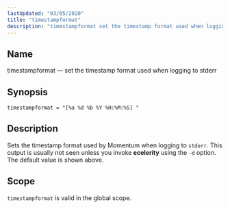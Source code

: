 ```yaml
---
lastUpdated: "03/05/2020"
title: "timestampformat"
description: "timestampformat set the timestamp format used when logging to stderr timestampformat a d b Y H M S Sets the timestamp format used by Momentum when logging to stderr This output is usually not seen unless you invoke ecelerity using the d option The default value is shown above timestampformat..."
---
```


<a name="conf.ref.timestampformat"></a> 
## Name

timestampformat — set the timestamp format used when logging to stderr

## Synopsis

`timestampformat = "[%a %d %b %Y %H:%M:%S] "`

<a name="idp26782704"></a> 
## Description

Sets the timestamp format used by Momentum when logging to `stderr`. This output is usually not seen unless you invoke **ecelerity** using the `-d` option. The default value is shown above.

<a name="idp26785984"></a> 
## Scope

`timestampformat` is valid in the global scope.